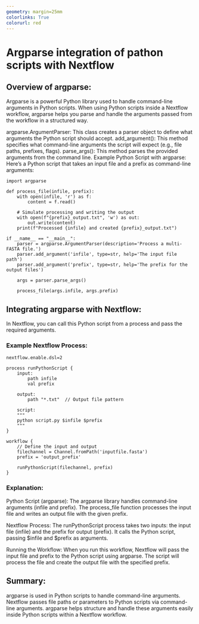 ```yaml
---
geometry: margin=25mm
colorlinks: True
colorurl: red
---
```


# Argparse integration of pathon scripts with Nextflow

## Overview of argparse:

Argparse is a powerful Python library used to handle command-line arguments in Python scripts. When using Python scripts inside a Nextflow workflow, argparse helps you parse and handle the arguments passed from the workflow in a structured way.

argparse.ArgumentParser: This class creates a parser object to define what arguments the Python script should accept.
add_argument(): This method specifies what command-line arguments the script will expect (e.g., file paths, prefixes, flags).
parse_args(): This method parses the provided arguments from the command line.
Example Python Script with argparse:
Here’s a Python script that takes an input file and a prefix as command-line arguments:

```
import argparse

def process_file(infile, prefix):
    with open(infile, 'r') as f:
        content = f.read()
    
    # Simulate processing and writing the output
    with open(f"{prefix}_output.txt", 'w') as out:
        out.write(content)
    print(f"Processed {infile} and created {prefix}_output.txt")

if __name__ == "__main__":
    parser = argparse.ArgumentParser(description='Process a multi-FASTA file.')
    parser.add_argument('infile', type=str, help='The input file path')
    parser.add_argument('prefix', type=str, help='The prefix for the output files')

    args = parser.parse_args()

    process_file(args.infile, args.prefix)

```

## Integrating argparse with Nextflow:

In Nextflow, you can call this Python script from a process and pass the required arguments.

### Example Nextflow Process:

```
nextflow.enable.dsl=2

process runPythonScript {
    input:
        path infile
        val prefix

    output:
        path "*.txt"  // Output file pattern

    script:
    """
    python script.py $infile $prefix
    """
}

workflow {
    // Define the input and output
    filechannel = Channel.fromPath('inputfile.fasta')
    prefix = 'output_prefix'

    runPythonScript(filechannel, prefix)
}
```

### Explanation:

Python Script (argparse):
The argparse library handles command-line arguments (infile and prefix).
The process_file function processes the input file and writes an output file with the given prefix.

Nextflow Process:
The runPythonScript process takes two inputs: the input file (infile) and the prefix for output (prefix).
It calls the Python script, passing $infile and $prefix as arguments.

Running the Workflow:
When you run this workflow, Nextflow will pass the input file and prefix to the Python script using argparse. The script will process the file and create the output file with the specified prefix.

## Summary:
argparse is used in Python scripts to handle command-line arguments.
Nextflow passes file paths or parameters to Python scripts via command-line arguments.
argparse helps structure and handle these arguments easily inside Python scripts within a Nextflow workflow.